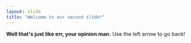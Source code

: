 ```yaml
---
layout: slide
title: "Welcome to our second slide!"
---
```

**Well that's just like err, your opinion man.**
Use the left arrow to go back!
